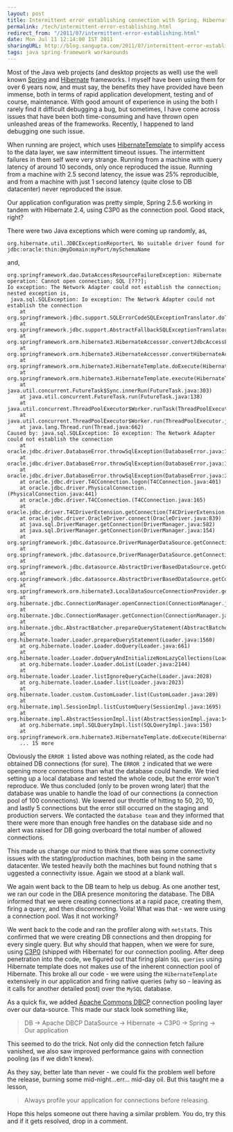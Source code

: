 ```yaml
---
layout: post
title: Intermittent error establishing connection with Spring, Hibernate and C3P0
permalink: /tech/intermittent-error-establishing.html
redirect_from: "/2011/07/intermittent-error-establishing.html"
date: Mon Jul 11 12:14:00 IST 2011
sharingURL: http://blog.sangupta.com/2011/07/intermittent-error-establishing.html
tags: java spring-framework workarounds
---
```


Most of the Java web projects (and desktop projects as well) use the well known 
<a href="http://www.springsource.org/about">Spring</a> and 
<a href="http://hibernate.org/">Hibernate</a> frameworks. I myself have been using them for 
over 6 years now, and must say, the benefits they have provided have been immense, both in 
terms of rapid application development, testing and of course, maintenance. With good amount 
of experience in using the both I rarely find it difficult debugging a bug, but sometimes, I 
have come across issues that have been both time-consuming and have thrown open unleashed 
areas of the frameworks. Recently, I happened to land debugging one such issue.

<!-- break here -->

When running are project, which uses 
<a href="http://static.springsource.org/spring/docs/2.5.x/api/org/springframework/orm/hibernate3/HibernateTemplate.html">HibernateTemplate</a> 
to simplify access to the data layer, we saw intermittent timeout issues. The intermittent 
failures in them self were very strange. Running from a machine with query latency of around 
10 seconds, only once reproduced the issue. Running from a machine with 2.5 second latency, 
the issue was 25% reproducible, and from a machine with just 1 second latency (quite close 
to DB datacenter) never reproduced the issue.

Our application configuration was pretty simple, Spring 2.5.6 working in tandem with 
Hibernate 2.4, using C3P0 as the connection pool. Good stack, right?

There were two Java exceptions which were coming up randomly, as,

```text
org.hibernate.util.JDBCExceptionReporterL No suitable driver found for jdbc:oracle:thin:@myDomain:myPort/mySchemaName
```

and,

```text
org.springframework.dao.DataAccessResourceFailureException: Hibernate operation: Cannot open connection; SQL [???]; 
Io exception: The Network Adapter could not establish the connection; nested exception is,
 java.sql.SQLException: Io exception: The Network Adapter could not establish the connection
    at org.springframework.jdbc.support.SQLErrorCodeSQLExceptionTranslator.doTranslate(SQLErrorCodeSQLExceptionTranslator.java:236)
    at org.springframework.jdbc.support.AbstractFallbackSQLExceptionTranslator.translate(AbstractFallbackSQLExceptionTranslator.java:72)
    at org.springframework.orm.hibernate3.HibernateAccessor.convertJdbcAccessException(HibernateAccessor.java:424)
    at org.springframework.orm.hibernate3.HibernateAccessor.convertHibernateAccessException(HibernateAccessor.java:410)
    at org.springframework.orm.hibernate3.HibernateTemplate.doExecute(HibernateTemplate.java:424)
    at org.springframework.orm.hibernate3.HibernateTemplate.execute(HibernateTemplate.java:339)
    at java.util.concurrent.FutureTask$Sync.innerRun(FutureTask.java:303)
    at java.util.concurrent.FutureTask.run(FutureTask.java:138)
    at java.util.concurrent.ThreadPoolExecutor$Worker.runTask(ThreadPoolExecutor.java:886)
    at java.util.concurrent.ThreadPoolExecutor$Worker.run(ThreadPoolExecutor.java:908)
    at java.lang.Thread.run(Thread.java:662)
Caused by: java.sql.SQLException: Io exception: The Network Adapter could not establish the connection
    at oracle.jdbc.driver.DatabaseError.throwSqlException(DatabaseError.java:145)
    at oracle.jdbc.driver.DatabaseError.throwSqlException(DatabaseError.java:190)
    at oracle.jdbc.driver.DatabaseError.throwSqlException(DatabaseError.java:363)
    at oracle.jdbc.driver.T4CConnection.logon(T4CConnection.java:401)
    at oracle.jdbc.driver.PhysicalConnection.(PhysicalConnection.java:441)
    at oracle.jdbc.driver.T4CConnection.(T4CConnection.java:165)
    at oracle.jdbc.driver.T4CDriverExtension.getConnection(T4CDriverExtension.java:35)
    at oracle.jdbc.driver.OracleDriver.connect(OracleDriver.java:839)
    at java.sql.DriverManager.getConnection(DriverManager.java:582)
    at java.sql.DriverManager.getConnection(DriverManager.java:154)
    at org.springframework.jdbc.datasource.DriverManagerDataSource.getConnectionFromDriverManager(DriverManagerDataSource.java:174)
    at org.springframework.jdbc.datasource.DriverManagerDataSource.getConnectionFromDriver(DriverManagerDataSource.java:165)
    at org.springframework.jdbc.datasource.AbstractDriverBasedDataSource.getConnectionFromDriver(AbstractDriverBasedDataSource.java:149)
    at org.springframework.jdbc.datasource.AbstractDriverBasedDataSource.getConnection(AbstractDriverBasedDataSource.java:119)
    at org.springframework.orm.hibernate3.LocalDataSourceConnectionProvider.getConnection(LocalDataSourceConnectionProvider.java:82)
    at org.hibernate.jdbc.ConnectionManager.openConnection(ConnectionManager.java:417)
    at org.hibernate.jdbc.ConnectionManager.getConnection(ConnectionManager.java:144)
    at org.hibernate.jdbc.AbstractBatcher.prepareQueryStatement(AbstractBatcher.java:139)
    at org.hibernate.loader.Loader.prepareQueryStatement(Loader.java:1560)
    at org.hibernate.loader.Loader.doQuery(Loader.java:661)
    at org.hibernate.loader.Loader.doQueryAndInitializeNonLazyCollections(Loader.java:224)
    at org.hibernate.loader.Loader.doList(Loader.java:2144)
    at org.hibernate.loader.Loader.listIgnoreQueryCache(Loader.java:2028)
    at org.hibernate.loader.Loader.list(Loader.java:2023)
    at org.hibernate.loader.custom.CustomLoader.list(CustomLoader.java:289)
    at org.hibernate.impl.SessionImpl.listCustomQuery(SessionImpl.java:1695)
    at org.hibernate.impl.AbstractSessionImpl.list(AbstractSessionImpl.java:142)
    at org.hibernate.impl.SQLQueryImpl.list(SQLQueryImpl.java:150)
    at org.springframework.orm.hibernate3.HibernateTemplate.doExecute(HibernateTemplate.java:419)
    ... 15 more
```

Obviously the `ERROR 1` listed above was nothing related, as the code had obtained DB connections (for sure). The 
`ERROR 2` indicated that we were opening more connections than what the database could handle. We tried setting 
up a local database and tested the whole code, but the error won't reproduce. We thus concluded (only to be 
proven wrong later) that the database was unable to handle the load of our connections (a connection pool of 
100 connections). We lowered our throttle of hitting to 50, 20, 10, and lastly 5 connections but the error 
still occurred on the staging and production servers. We contacted the `database team` and they informed that 
there were more than enough free handles on the database side and no alert was raised for DB going overboard 
the total number of allowed connections.

This made us change our mind to think that there was some connectivity issues with the stating/production 
machines, both being in the same datacenter. We tested heavily both the machines but found nothing that s
uggested a connectivity issue. Again we stood at a blank wall.

We again went back to the DB team to help us debug. As one another test, we ran our code in the DBA presence 
monitoring the database. The DBA informed that we were creating connections at a rapid pace, creating them, 
firing a query, and then disconnecting. Voila! What was that - we were using a connection pool. Was it not 
working?

We went back to the code and ran the profiler along with `netstat`s. This confirmed that we were creating 
DB connections and then dropping for every single query. But why should that happen, when we were for sure, using 
<a href="http://sourceforge.net/projects/c3p0/">C3P0</a> (shipped with Hibernate) for our connection pooling. 
After deep penetration into the code, we figured out that firing plain `SQL queries` using Hibernate template 
does not makes use of the inherent connection pool of Hibernate. This broke all our code - we were using the 
`HibernateTemplate` extensively in our application and firing native queries (why so - leaving as it calls 
for another detailed post) over the `MySQL` database.

As a quick fix, we added <a href="http://commons.apache.org/dbcp/">Apache Commons DBCP</a> connection pooling 
layer over our data-source. This made our stack look something like,

> DB -> Apache DBCP DataSource -> Hibernate -> C3P0 -> Spring -> Our application

This seemed to do the trick. Not only did the connection fetch failure vanished, we also saw improved 
performance gains with connection pooling (as if we didn't knew).

As they say, better late than never - we could fix the problem well before the release, burning some 
mid-night...err... mid-day oil. But this taught me a lesson,

> Always profile your application for connections before releasing.

Hope this helps someone out there having a similar problem. You do, try this and if it gets resolved, drop 
in a comment.
